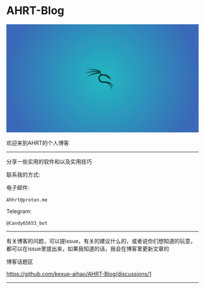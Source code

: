 # AHRT-Blog

![image](/img/top/top.jpg "首页")

欢迎来到AHRT的个人博客

------------------------

分享一些实用的软件和以及实用技巧

联系我的方式:

电子邮件:

    Ahhrt@proton.me

Telegram:

    @Candy65653_bot

------------------------

有关博客的问题，可以提issue，有关的建议什么的，或者说你们想知道的玩意，都可以在issue里提出来，如果我知道的话，我会在博客里更新文章的

博客话题区

https://github.com/kexue-aihao/AHRT-Blog/discussions/1

------------------------